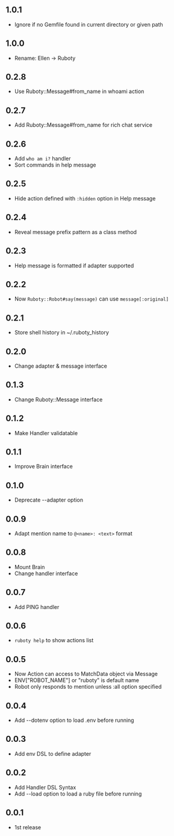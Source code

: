 ## 1.0.1
* Ignore if no Gemfile found in current directory or given path

## 1.0.0
* Rename: Ellen -> Ruboty

## 0.2.8
* Use Ruboty::Message#from_name in whoami action

## 0.2.7
* Add Ruboty::Message#from_name for rich chat service

## 0.2.6
* Add `who am i?` handler
* Sort commands in help message

## 0.2.5
* Hide action defined with `:hidden` option in Help message

## 0.2.4
* Reveal message prefix pattern as a class method

## 0.2.3
* Help message is formatted if adapter supported

## 0.2.2
* Now `Ruboty::Robot#say(message)` can use `message[:original]`

## 0.2.1
* Store shell history in ~/.ruboty_history

## 0.2.0
* Change adapter & message interface

## 0.1.3
* Change Ruboty::Message interface

## 0.1.2
* Make Handler validatable

## 0.1.1
* Improve Brain interface

## 0.1.0
* Deprecate --adapter option

## 0.0.9
* Adapt mention name to `@<name>: <text>` format

## 0.0.8
* Mount Brain
* Change handler interface

## 0.0.7
* Add PING handler

## 0.0.6
* `ruboty help` to show actions list

## 0.0.5
* Now Action can access to MatchData object via Message
* ENV["ROBOT_NAME"] or "ruboty" is default name
* Robot only responds to mention unless :all option specified

## 0.0.4
* Add --dotenv option to load .env before running

## 0.0.3
* Add env DSL to define adapter

## 0.0.2
* Add Handler DSL Syntax
* Add --load option to load a ruby file before running

## 0.0.1
* 1st release
